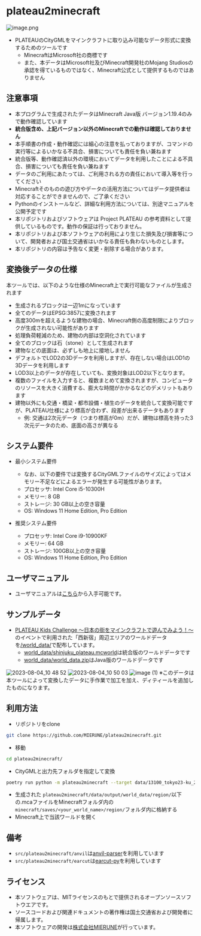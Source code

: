 # plateau2minecraft

![image.png](image.png)

- PLATEAUのCityGMLをマインクラフトに取り込み可能なデータ形式に変換するためのツールです
  - MinecraftはMicrosoft社の商標です
  - また、本データはMicrosoft社及びMinecraft開発社のMojang Studiosの承認を得ているものではなく、Minecraft公式として提供するものではありません

## 注意事項

- 本プログラムで生成されたデータはMinecraft Java版 バージョン1.19.4のみで動作確認しています
- **統合版含め、上記バージョン以外のMinecraftでの動作は確認しておりません**
- 本手順書の作成・動作確認には細心の注意を払っておりますが、コマンドの実行等によるいかなる不具合、損害についても責任を負い兼ねます
- 統合版等、動作確認済以外の環境においてデータを利用したことによる不具合、損害についても責任を負い兼ねます
- データのご利用にあたっては、ご利用される方の責任において導入等を行ってください
- Minecraftそのものの遊び方やデータの活用方法についてはデータ提供者は対応することができませんので、ご了承ください
- Pythonのインストールなど、詳細な利用方法については、別途マニュアルを公開予定です
- 本リポジトリおよびソフトウェアは Project PLATEAU の参考資料として提供しているものです。動作の保証は行っておりません。
- 本リポジトリおよび本ソフトウェアの利用により生じた損失及び損害等について、開発者および国土交通省はいかなる責任も負わないものとします。
- 本リポジトリの内容は予告なく変更・削除する場合があります。

## 変換後データの仕様

本ツールでは、以下のような仕様のMinecraft上で実行可能なファイルが生成されます

- 生成されるブロックは一辺1mになっています
- 全てのデータはEPSG:3857に変換されます
- 高度300mを超えるような建物の場合、Minecraft側の高度制限によりブロックが生成されない可能性があります
- 処理負荷軽減のため、建物の内部は空洞化されています
- 全てのブロックは石（stone）として生成されます
- 建物などの底面は、必ずしも地上に接地しません
- デフォルトでLOD2の3Dデータを利用しますが、存在しない場合はLOD1の3Dデータを利用します
- LOD3以上のデータが存在していても、変換対象はLOD2以下となります。
- 複数のファイルを入力すると、複数まとめて変換されますが、コンピュータのリソースを大きく消費する、膨大な時間がかかるなどのデメリットもあります
- 建物以外にも交通・橋梁・都市設備・植生のデータを統合して変換可能ですが、PLATEAU仕様により標高が合わず、段差が出来るデータもあります
  - 例: 交通は2次元データ（つまり標高が0m）だが、建物は標高を持った3次元データのため、底面の高さが異なる

## システム要件

- 最小システム要件

  - なお、以下の要件では変換するCityGMLファイルのサイズによってはメモリー不足などによるエラーが発生する可能性があります。
  - プロセッサ: Intel Core i5-10300H
  - メモリー: 8 GB
  - ストレージ: 30 GB以上の空き容量
  - OS: Windows 11 Home Edition, Pro Edition
- 推奨システム要件

  - プロセッサ: Intel Core i9-10900KF
  - メモリー: 64 GB
  - ストレージ: 100GB以上の空き容量
  - OS: Windows 11 Home Edition, Pro Edition

## ユーザマニュアル

- ユーザマニュアルは[こちら](/docs/Minecraftワールドデータ作成マニュアル.pdf)から入手可能です。

## サンプルデータ

- [PLATEAU Kids Challenge  ～日本の街をマインクラフトで遊んでみよう！～](https://ascii20230821.peatix.com/)のイベントで利用された「西新宿」周辺エリアのワールドデータを[/world_data/](/world_data/)で配布しています。
  - [world_data/shinjuku_plateau.mcworld](world_data/shinjuku_plateau.mcworld)は統合版のワールドデータです
  - [world_data/world_data.zip](world_data/world_data.zip)はJava版のワールドデータです

![2023-08-04_10 48 52](https://github.com/Project-PLATEAU/plateau2minecraft/assets/79615787/4b9195a9-74b5-44d9-9af1-7b177cbc2923)
![2023-08-04_10 50 03](https://github.com/Project-PLATEAU/plateau2minecraft/assets/79615787/03fa5e81-2244-4ee9-9b71-4fa5b516958b)
![image (1)](https://github.com/Project-PLATEAU/plateau2minecraft/assets/79615787/5a3742df-b7fa-4103-8a2d-48816e34d50c)
※このデータは本ツールによって変換したデータに手作業で加工を加え、ディティールを追加したものになります。

## 利用方法

- リポジトリをclone

```bash
git clone https://github.com/MIERUNE/plateau2minecraft.git
```

- 移動

```bash
cd plateau2minecraft/
```

- CityGMLと出力先フォルダを指定して変換

```bash
poetry run python -m plateau2minecraft --target data/13100_tokyo23-ku_2022_citygml_1_2_op/udx/bldg/53393503_bldg_6697_2_op.gml --output data/output/
```

- 生成された `plateau2minecraft/data/output/world_data/region/`以下の.mcaファイルをMinecraftフォルダ内の `minecraft/saves/<your_world_name>/region/`フォルダ内に格納する
- Minecraft上で当該ワールドを開く

## 備考

- `src/plateau2minecraft/anvil`は[anvil-parser](https://github.com/WoutCherlet/anvil-parser)を利用しています
- `src/plateau2minecraft/earcut`は[earcut-py](https://github.com/MIERUNE/earcut-py)を利用しています

## ライセンス

- 本ソフトウェアは、MITライセンスのもとで提供されるオープンソースソフトウエアです。
- ソースコードおよび関連ドキュメントの著作権は国土交通省および開発者に帰属します。
- 本ソフトウェアの開発は[株式会社MIERUNE](https://www.mierune.co.jp/)が行っています。
